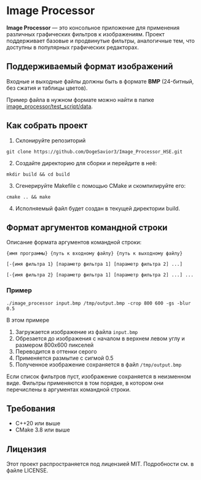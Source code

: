 



# Image Processor

**Image Processor** — это консольное приложение для применения различных графических фильтров к изображениям. Проект поддерживает базовые и продвинутые фильтры, аналогичные тем, что доступны в популярных графических редакторах.

## Поддерживаемый формат изображений

Входные и выходные файлы должны быть в формате **BMP** (24-битный, без сжатия и таблицы цветов).

Пример файла в нужном формате можно найти в папке [image_processor/test_script/data](image_processor/test_script/data).

## Как собрать проект

1. Склонируйте репозиторий

`git clone https://github.com/DogeSavior3/Image_Processor_HSE.git`

2. Создайте директорию для сборки и перейдите в неё:

`mkdir build && cd build`

3. Сгенерируйте Makefile с помощью CMake и скомпилируйте его:

`cmake .. && make`

4. Исполняемый файл будет создан в текущей директории build.

## Формат аргументов командной строки

Описание формата аргументов командной строки:

`{имя программы} {путь к входному файлу} {путь к выходному файлу}`

`[-{имя фильтра 1} [параметр фильтра 1] [параметр фильтра 2] ...]`

`[-{имя фильтра 2} [параметр фильтра 1] [параметр фильтра 2] ...] ...`

### Пример
`./image_processor input.bmp /tmp/output.bmp -crop 800 600 -gs -blur 0.5`

В этом примере
1. Загружается изображение из файла `input.bmp`
2. Обрезается до изображения с началом в верхнем левом углу и размером 800х600 пикселей
3. Переводится в оттенки серого
4. Применяется размытие с сигмой 0.5
5. Полученное изображение сохраняется в файл `/tmp/output.bmp`

Если список фильтров пуст, изображение сохраняется в неизменном виде. Фильтры применяются в том порядке, в котором они перечислены в аргументах командной строки.

## Требования

- C++20 или выше
- CMake 3.8 или выше

## Лицензия

Этот проект распространяется под лицензией MIT. Подробности см. в файле LICENSE.
